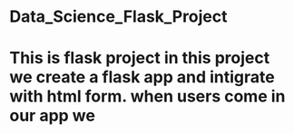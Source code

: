 # Data_Science_Flask_Project
<h1>This is flask project in this project we create a flask app and intigrate with html form. when users come in our app we </h1>